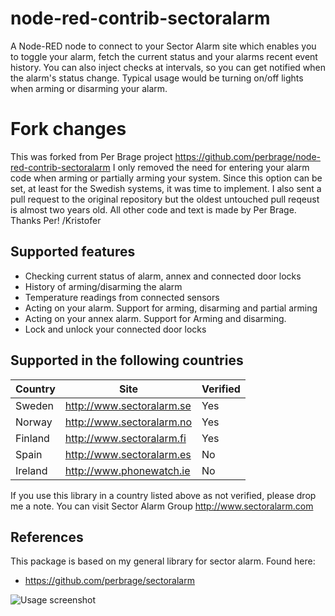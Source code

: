 # node-red-contrib-sectoralarm

A Node-RED node to connect to your Sector Alarm site which enables you to toggle your alarm, fetch the current status and your alarms recent event history. You can also inject checks at intervals, so you can get notified when the alarm's status change. Typical usage would be turning on/off lights when arming or disarming your alarm.

# Fork changes
This was forked from Per Brage project https://github.com/perbrage/node-red-contrib-sectoralarm
I only removed the need for entering your alarm code when arming or partially arming your system.
Since this option can be set, at least for the Swedish systems, it was time to implement.
I also sent a pull request to the original repository but the oldest untouched pull reqeust is almost
two years old. All other code and text is made by Per Brage. Thanks Per! /Kristofer

## Supported features

* Checking current status of alarm, annex and connected door locks
* History of arming/disarming the alarm
* Temperature readings from connected sensors
* Acting on your alarm. Support for arming, disarming and partial arming
* Acting on your annex alarm. Support for Arming and disarming.
* Lock and unlock your connected door locks

## Supported in the following countries

Country     | Site                       | Verified
----------- | -------------------------- | -----------
Sweden      | http://www.sectoralarm.se  | Yes
Norway      | http://www.sectoralarm.no  | Yes
Finland     | http://www.sectoralarm.fi  | Yes
Spain       | http://www.sectoralarm.es  | No
Ireland     | http://www.phonewatch.ie   | No

If you use this library in a country listed above as not verified, please drop me a note.
You can visit Sector Alarm Group http://www.sectoralarm.com 

## References

This package is based on my general library for sector alarm. Found here:

* https://github.com/perbrage/sectoralarm

![Usage screenshot](https://raw.githubusercontent.com/perbrage/node-red-contrib-sectoralarm/master/screenshot.png "Example usage of node")
